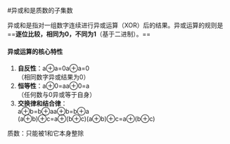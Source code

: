 #异或和是质数的子集数

异或和是指对一组数字连续进行异或运算（XOR）后的结果。异或运算的规则是
==**逐位比较，相同为0，不同为1**（基于二进制）。==

#### **异或运算的核心特性**
1. **自反性**：a⊕a=0a⊕a=0  
    （相同数字异或结果为0）
2. **恒等性**：a⊕0=aa⊕0=a  
    （任何数与0异或等于自身）
3. **交换律和结合律**：  
    a⊕b=b⊕aa⊕b=b⊕a  
    (a⊕b)⊕c=a⊕(b⊕c)(a⊕b)⊕c=a⊕(b⊕c)

质数：只能被1和它本身整除

